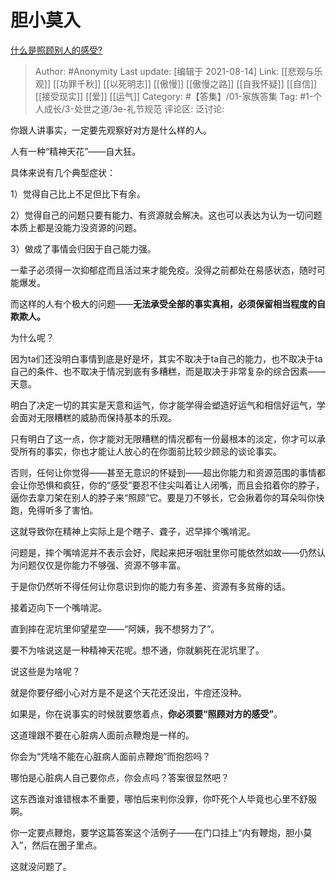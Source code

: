 # 胆小莫入
[什么是照顾别人的感受?](https://www.zhihu.com/question/479437708/answer/2058749014)

> Author: #Anonymity
> Last update: [编辑于 2021-08-14]
> Link: [[悲观与乐观]] [[功罪千秋]] [[以死明志]] [[傲慢]] [[傲慢之路]] [[自我怀疑]] [[自信]] [[接受现实]] [[爱]] [[运气]]
> Category: #【答集】/01-家族答集
> Tag: #1-个人成长/3-处世之道/3e-礼节规范
> 评论区:
> 泛讨论:

你跟人讲事实，一定要先观察好对方是什么样的人。

人有一种“精神天花”——自大狂。

具体来说有几个典型症状：

1）觉得自己比上不足但比下有余。

2）觉得自己的问题只要有能力、有资源就会解决。这也可以表达为认为一切问题本质上都是没能力没资源的问题。

3）做成了事情会归因于自己能力强。

一辈子必须得一次抑郁症而且活过来才能免疫。没得之前都处在易感状态，随时可能爆发。

而这样的人有个极大的问题——**无法承受全部的事实真相，必须保留相当程度的自欺欺人。**

为什么呢？

因为ta们还没明白事情到底是好是坏，其实不取决于ta自己的能力，也不取决于ta自己的条件、也不取决于情况到底有多糟糕，而是取决于非常复杂的综合因素——天意。

明白了决定一切的其实是天意和运气，你才能学得会塑造好运气和相信好运气，学会面对无限糟糕的威胁而保持基本的乐观。

只有明白了这一点，你才能对无限糟糕的情况都有一份最根本的淡定，你才可以承受所有的事实，你也才能让人放心的在你面前比较少顾忌的谈论事实。

否则，任何让你觉得——甚至无意识的怀疑到——超出你能力和资源范围的事情都会让你恐惧和疯狂，你的“感受”要忍不住尖叫着让人闭嘴，而且会掐着你的脖子，逼你去拿刀架在别人的脖子来“照顾”它。要是刀不够长，它会揪着你的耳朵叫你快跑，免得听多了害怕。

这就导致你在精神上实际上是个瞎子、聋子，迟早摔个嘴啃泥。

问题是，摔个嘴啃泥并不表示会好，爬起来把牙咽肚里你可能依然如故——仍然认为问题仅仅是你能力不够强、资源不够丰富。

于是你仍然听不得任何让你意识到你的能力有多差、资源有多贫瘠的话。

接着迈向下一个嘴啃泥。

直到摔在泥坑里仰望星空——“阿姨，我不想努力了”。

要不为啥说这是一种精神天花呢。想不通，你就躺死在泥坑里了。

说这些是为啥呢？

就是你要仔细小心对方是不是这个天花还没出，牛痘还没种。

如果是，你在说事实的时候就要悠着点，**你必须要“照顾对方的感受”**。

这道理跟不要在心脏病人面前点鞭炮是一样的。

你会为“凭啥不能在心脏病人面前点鞭炮”而抱怨吗？

哪怕是心脏病人自己要你点，你会点吗？答案很显然吧？

这东西谁对谁错根本不重要，哪怕后来判你没罪，你吓死个人毕竟也心里不舒服啊。

你一定要点鞭炮，要学这篇答案这个活例子——在门口挂上“内有鞭炮，胆小莫入”，然后在圈子里点。

这就没问题了。

